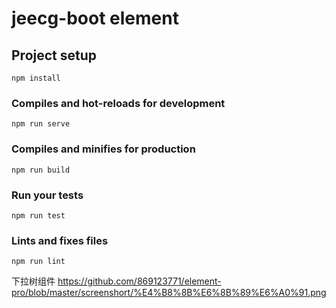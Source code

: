 # jeecg-boot element

## Project setup
```
npm install
```

### Compiles and hot-reloads for development
```
npm run serve
```

### Compiles and minifies for production
```
npm run build
```

### Run your tests
```
npm run test
```

### Lints and fixes files
```
npm run lint
```
下拉树组件
https://github.com/869123771/element-pro/blob/master/screenshort/%E4%B8%8B%E6%8B%89%E6%A0%91.png

